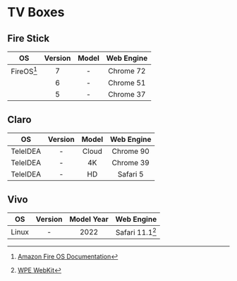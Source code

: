 # TV Boxes

## Fire Stick

|     OS     | Version | Model | Web Engine |
|:----------:|:-------:|:-----:|:----------:|
| FireOS[^1] |    7    |   -   | Chrome 72  |
|            |    6    |   -   | Chrome 51  |
|            |    5    |   -   | Chrome 37  |

## Claro

|    OS    | Version | Model | Web Engine |
|:--------:|:-------:|:-----:|:----------:|
| TeleIDEA |    -    | Cloud | Chrome 90  |
| TeleIDEA |    -    |  4K   | Chrome 39  |
| TeleIDEA |    -    |  HD   |  Safari 5  |

## Vivo

|  OS   | Version | Model Year |   Web Engine    |
|:-----:|:-------:|:----------:|:---------------:|
| Linux |    -    |    2022    | Safari 11.1[^2] |

[^1]: [Amazon Fire OS Documentation](https://developer.amazon.com/docs/fire-tv/device-specifications.html)
[^2]: [WPE WebKit](https://wpewebkit.org)
